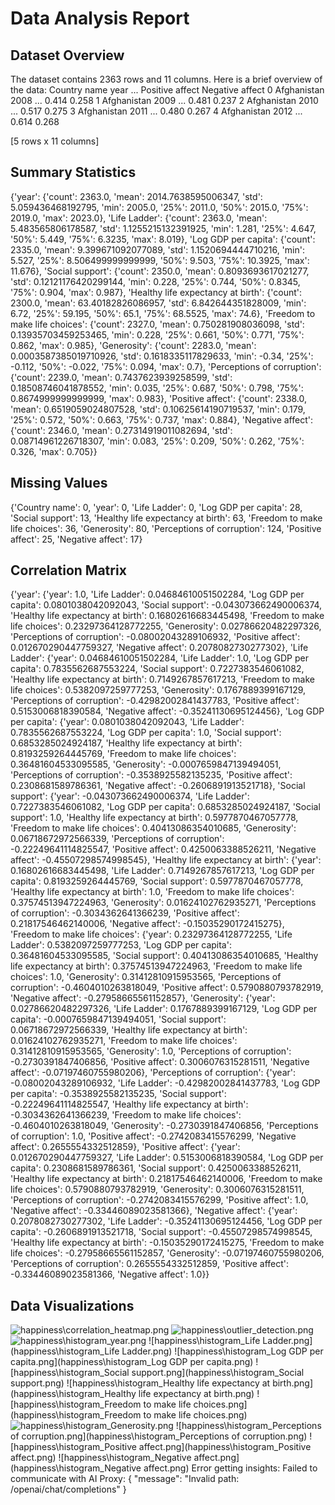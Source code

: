 # Data Analysis Report

## Dataset Overview
The dataset contains 2363 rows and 11 columns. Here is a brief overview of the data:
  Country name  year  ...  Positive affect  Negative affect
0  Afghanistan  2008  ...            0.414            0.258
1  Afghanistan  2009  ...            0.481            0.237
2  Afghanistan  2010  ...            0.517            0.275
3  Afghanistan  2011  ...            0.480            0.267
4  Afghanistan  2012  ...            0.614            0.268

[5 rows x 11 columns]

## Summary Statistics
{'year': {'count': 2363.0, 'mean': 2014.7638595006347, 'std': 5.059436468192795, 'min': 2005.0, '25%': 2011.0, '50%': 2015.0, '75%': 2019.0, 'max': 2023.0}, 'Life Ladder': {'count': 2363.0, 'mean': 5.483565806178587, 'std': 1.1255215132391925, 'min': 1.281, '25%': 4.647, '50%': 5.449, '75%': 6.3235, 'max': 8.019}, 'Log GDP per capita': {'count': 2335.0, 'mean': 9.399671092077089, 'std': 1.1520694444710216, 'min': 5.527, '25%': 8.506499999999999, '50%': 9.503, '75%': 10.3925, 'max': 11.676}, 'Social support': {'count': 2350.0, 'mean': 0.8093693617021277, 'std': 0.12121176420299144, 'min': 0.228, '25%': 0.744, '50%': 0.8345, '75%': 0.904, 'max': 0.987}, 'Healthy life expectancy at birth': {'count': 2300.0, 'mean': 63.40182826086957, 'std': 6.842644351828009, 'min': 6.72, '25%': 59.195, '50%': 65.1, '75%': 68.5525, 'max': 74.6}, 'Freedom to make life choices': {'count': 2327.0, 'mean': 0.750281908036098, 'std': 0.13935703459253465, 'min': 0.228, '25%': 0.661, '50%': 0.771, '75%': 0.862, 'max': 0.985}, 'Generosity': {'count': 2283.0, 'mean': 0.0003587385019710926, 'std': 0.1618335117829633, 'min': -0.34, '25%': -0.112, '50%': -0.022, '75%': 0.094, 'max': 0.7}, 'Perceptions of corruption': {'count': 2239.0, 'mean': 0.7437623939258599, 'std': 0.18508746041878552, 'min': 0.035, '25%': 0.687, '50%': 0.798, '75%': 0.8674999999999999, 'max': 0.983}, 'Positive affect': {'count': 2338.0, 'mean': 0.6519059024807528, 'std': 0.10625614190719537, 'min': 0.179, '25%': 0.572, '50%': 0.663, '75%': 0.737, 'max': 0.884}, 'Negative affect': {'count': 2346.0, 'mean': 0.27314919011082694, 'std': 0.08714961226718307, 'min': 0.083, '25%': 0.209, '50%': 0.262, '75%': 0.326, 'max': 0.705}}

## Missing Values
{'Country name': 0, 'year': 0, 'Life Ladder': 0, 'Log GDP per capita': 28, 'Social support': 13, 'Healthy life expectancy at birth': 63, 'Freedom to make life choices': 36, 'Generosity': 80, 'Perceptions of corruption': 124, 'Positive affect': 25, 'Negative affect': 17}

## Correlation Matrix
{'year': {'year': 1.0, 'Life Ladder': 0.04684610051502284, 'Log GDP per capita': 0.0801038042092043, 'Social support': -0.043073662490006374, 'Healthy life expectancy at birth': 0.16802616683445498, 'Freedom to make life choices': 0.23297364128772255, 'Generosity': 0.02786620482297326, 'Perceptions of corruption': -0.08002043289106932, 'Positive affect': 0.012670290447759327, 'Negative affect': 0.2078082730277302}, 'Life Ladder': {'year': 0.04684610051502284, 'Life Ladder': 1.0, 'Log GDP per capita': 0.7835562687553224, 'Social support': 0.7227383546061082, 'Healthy life expectancy at birth': 0.7149267857617213, 'Freedom to make life choices': 0.5382097259777253, 'Generosity': 0.1767889399167129, 'Perceptions of corruption': -0.42982002841437783, 'Positive affect': 0.5153006818390584, 'Negative affect': -0.35241130695124456}, 'Log GDP per capita': {'year': 0.0801038042092043, 'Life Ladder': 0.7835562687553224, 'Log GDP per capita': 1.0, 'Social support': 0.6853285024924187, 'Healthy life expectancy at birth': 0.8193259264445769, 'Freedom to make life choices': 0.36481604533095585, 'Generosity': -0.0007659847139494051, 'Perceptions of corruption': -0.3538925582135235, 'Positive affect': 0.2308681589786361, 'Negative affect': -0.2606891913521718}, 'Social support': {'year': -0.043073662490006374, 'Life Ladder': 0.7227383546061082, 'Log GDP per capita': 0.6853285024924187, 'Social support': 1.0, 'Healthy life expectancy at birth': 0.5977870467057778, 'Freedom to make life choices': 0.40413086354010685, 'Generosity': 0.06718672972566339, 'Perceptions of corruption': -0.22249641114825547, 'Positive affect': 0.4250063388526211, 'Negative affect': -0.45507298574998545}, 'Healthy life expectancy at birth': {'year': 0.16802616683445498, 'Life Ladder': 0.7149267857617213, 'Log GDP per capita': 0.8193259264445769, 'Social support': 0.5977870467057778, 'Healthy life expectancy at birth': 1.0, 'Freedom to make life choices': 0.37574513947224963, 'Generosity': 0.01624102762935271, 'Perceptions of corruption': -0.3034362641366239, 'Positive affect': 0.21817546462140006, 'Negative affect': -0.15035290172415275}, 'Freedom to make life choices': {'year': 0.23297364128772255, 'Life Ladder': 0.5382097259777253, 'Log GDP per capita': 0.36481604533095585, 'Social support': 0.40413086354010685, 'Healthy life expectancy at birth': 0.37574513947224963, 'Freedom to make life choices': 1.0, 'Generosity': 0.31412810915953565, 'Perceptions of corruption': -0.4604010263818049, 'Positive affect': 0.5790880793782919, 'Negative affect': -0.27958665561152857}, 'Generosity': {'year': 0.02786620482297326, 'Life Ladder': 0.1767889399167129, 'Log GDP per capita': -0.0007659847139494051, 'Social support': 0.06718672972566339, 'Healthy life expectancy at birth': 0.01624102762935271, 'Freedom to make life choices': 0.31412810915953565, 'Generosity': 1.0, 'Perceptions of corruption': -0.2730391847406856, 'Positive affect': 0.3006076315281511, 'Negative affect': -0.07197460755980206}, 'Perceptions of corruption': {'year': -0.08002043289106932, 'Life Ladder': -0.42982002841437783, 'Log GDP per capita': -0.3538925582135235, 'Social support': -0.22249641114825547, 'Healthy life expectancy at birth': -0.3034362641366239, 'Freedom to make life choices': -0.4604010263818049, 'Generosity': -0.2730391847406856, 'Perceptions of corruption': 1.0, 'Positive affect': -0.2742083415576299, 'Negative affect': 0.2655554332512859}, 'Positive affect': {'year': 0.012670290447759327, 'Life Ladder': 0.5153006818390584, 'Log GDP per capita': 0.2308681589786361, 'Social support': 0.4250063388526211, 'Healthy life expectancy at birth': 0.21817546462140006, 'Freedom to make life choices': 0.5790880793782919, 'Generosity': 0.3006076315281511, 'Perceptions of corruption': -0.2742083415576299, 'Positive affect': 1.0, 'Negative affect': -0.33446089023581366}, 'Negative affect': {'year': 0.2078082730277302, 'Life Ladder': -0.35241130695124456, 'Log GDP per capita': -0.2606891913521718, 'Social support': -0.45507298574998545, 'Healthy life expectancy at birth': -0.15035290172415275, 'Freedom to make life choices': -0.27958665561152857, 'Generosity': -0.07197460755980206, 'Perceptions of corruption': 0.2655554332512859, 'Positive affect': -0.33446089023581366, 'Negative affect': 1.0}}

## Data Visualizations
![happiness\correlation_heatmap.png](happiness\correlation_heatmap.png)
![happiness\outlier_detection.png](happiness\outlier_detection.png)
![happiness\histogram_year.png](happiness\histogram_year.png)
![happiness\histogram_Life Ladder.png](happiness\histogram_Life Ladder.png)
![happiness\histogram_Log GDP per capita.png](happiness\histogram_Log GDP per capita.png)
![happiness\histogram_Social support.png](happiness\histogram_Social support.png)
![happiness\histogram_Healthy life expectancy at birth.png](happiness\histogram_Healthy life expectancy at birth.png)
![happiness\histogram_Freedom to make life choices.png](happiness\histogram_Freedom to make life choices.png)
![happiness\histogram_Generosity.png](happiness\histogram_Generosity.png)
![happiness\histogram_Perceptions of corruption.png](happiness\histogram_Perceptions of corruption.png)
![happiness\histogram_Positive affect.png](happiness\histogram_Positive affect.png)
![happiness\histogram_Negative affect.png](happiness\histogram_Negative affect.png)
Error getting insights: Failed to communicate with AI Proxy: {
  "message": "Invalid path: /openai/chat/completions"
}